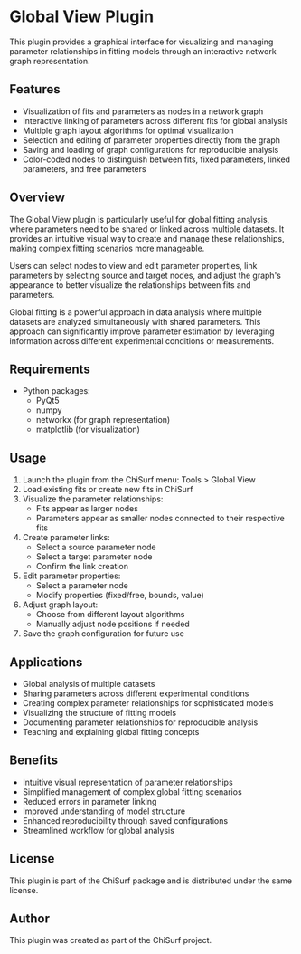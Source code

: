 # Global View Plugin

This plugin provides a graphical interface for visualizing and managing parameter relationships in fitting models 
through an interactive network graph representation.

## Features

- Visualization of fits and parameters as nodes in a network graph
- Interactive linking of parameters across different fits for global analysis
- Multiple graph layout algorithms for optimal visualization
- Selection and editing of parameter properties directly from the graph
- Saving and loading of graph configurations for reproducible analysis
- Color-coded nodes to distinguish between fits, fixed parameters, linked parameters, and free parameters

## Overview

The Global View plugin is particularly useful for global fitting analysis, where parameters need to be shared or 
linked across multiple datasets. It provides an intuitive visual way to create and manage these relationships, making 
complex fitting scenarios more manageable.

Users can select nodes to view and edit parameter properties, link parameters by selecting source and target nodes, 
and adjust the graph's appearance to better visualize the relationships between fits and parameters.

Global fitting is a powerful approach in data analysis where multiple datasets are analyzed simultaneously with shared 
parameters. This approach can significantly improve parameter estimation by leveraging information across different 
experimental conditions or measurements.

## Requirements

- Python packages:
  - PyQt5
  - numpy
  - networkx (for graph representation)
  - matplotlib (for visualization)

## Usage

1. Launch the plugin from the ChiSurf menu: Tools > Global View
2. Load existing fits or create new fits in ChiSurf
3. Visualize the parameter relationships:
   - Fits appear as larger nodes
   - Parameters appear as smaller nodes connected to their respective fits
4. Create parameter links:
   - Select a source parameter node
   - Select a target parameter node
   - Confirm the link creation
5. Edit parameter properties:
   - Select a parameter node
   - Modify properties (fixed/free, bounds, value)
6. Adjust graph layout:
   - Choose from different layout algorithms
   - Manually adjust node positions if needed
7. Save the graph configuration for future use

## Applications

- Global analysis of multiple datasets
- Sharing parameters across different experimental conditions
- Creating complex parameter relationships for sophisticated models
- Visualizing the structure of fitting models
- Documenting parameter relationships for reproducible analysis
- Teaching and explaining global fitting concepts

## Benefits

- Intuitive visual representation of parameter relationships
- Simplified management of complex global fitting scenarios
- Reduced errors in parameter linking
- Improved understanding of model structure
- Enhanced reproducibility through saved configurations
- Streamlined workflow for global analysis

## License

This plugin is part of the ChiSurf package and is distributed under the same license.

## Author

This plugin was created as part of the ChiSurf project.